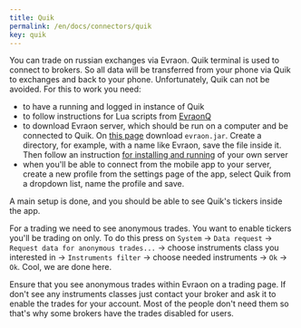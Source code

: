 ```yaml
---
title: Quik
permalink: /en/docs/connectors/quik
key: quik
---
```


You can trade on russian exchanges via Evraon. Quik terminal is used to connect to brokers.
So all data will be transferred from your phone via Quik to exchanges and back to your phone.
Unfortunately, Quik can not be avoided. For this to work you need:
- to have a running and logged in instance of Quik
- to follow instructions for Lua scripts from [EvraonQ](https://github.com/avently/EvraonQ)
- to download Evraon server, which should be run on a computer and be connected to Quik. 
On [this page](https://github.com/avently/Evraon/releases) download `evraon.jar`. Create a directory,
for example, with a name like Evraon, save the file inside it. Then follow an instruction 
[for installing and running](/en/docs/installation) of your own server
- when you'll be able to connect from the mobile app to your server, create a new profile from 
the settings page of the app, select Quik from a dropdown list, name the profile and save.

A main setup is done, and you should be able to see Quik's tickers inside the app.

For a trading we need to see anonymous trades. You want to enable tickers you'll be trading on only.
To do this press on `System` -> `Data request` -> `Request data for anonymous trades...` -> 
choose instruments class you interested in -> `Instruments filter` -> choose needed instruments -> 
`Ok` -> `Ok`. Cool, we are done here. 

Ensure that you see anonymous trades within Evraon on a trading page. If don't see any 
instruments classes just contact your broker and ask it to enable the trades for your account.
Most of the people don't need them so that's why some brokers have the trades disabled for users.